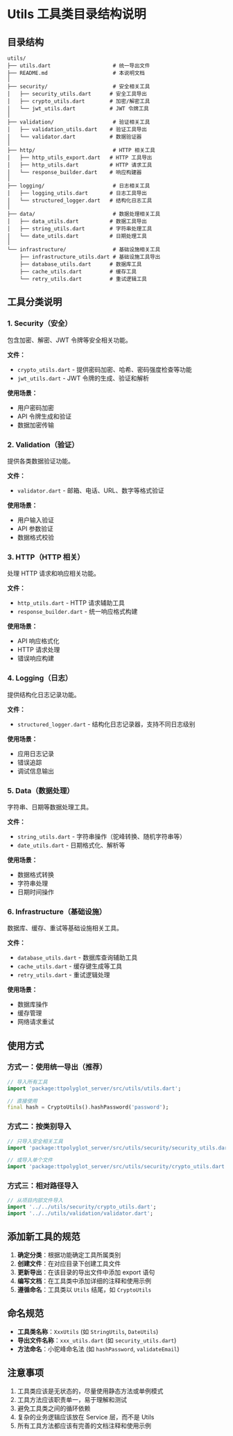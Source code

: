 # Utils 工具类目录结构说明

## 目录结构

```
utils/
├── utils.dart                    # 统一导出文件
├── README.md                     # 本说明文档
│
├── security/                     # 安全相关工具
│   ├── security_utils.dart      # 安全工具导出
│   ├── crypto_utils.dart        # 加密/解密工具
│   └── jwt_utils.dart           # JWT 令牌工具
│
├── validation/                   # 验证相关工具
│   ├── validation_utils.dart    # 验证工具导出
│   └── validator.dart           # 数据验证器
│
├── http/                         # HTTP 相关工具
│   ├── http_utils_export.dart   # HTTP 工具导出
│   ├── http_utils.dart          # HTTP 请求工具
│   └── response_builder.dart    # 响应构建器
│
├── logging/                      # 日志相关工具
│   ├── logging_utils.dart       # 日志工具导出
│   └── structured_logger.dart   # 结构化日志工具
│
├── data/                         # 数据处理相关工具
│   ├── data_utils.dart          # 数据工具导出
│   ├── string_utils.dart        # 字符串处理工具
│   └── date_utils.dart          # 日期处理工具
│
└── infrastructure/               # 基础设施相关工具
    ├── infrastructure_utils.dart # 基础设施工具导出
    ├── database_utils.dart      # 数据库工具
    ├── cache_utils.dart         # 缓存工具
    └── retry_utils.dart         # 重试逻辑工具
```

## 工具分类说明

### 1. Security（安全）
包含加密、解密、JWT 令牌等安全相关功能。

**文件：**
- `crypto_utils.dart` - 提供密码加密、哈希、密码强度检查等功能
- `jwt_utils.dart` - JWT 令牌的生成、验证和解析

**使用场景：**
- 用户密码加密
- API 令牌生成和验证
- 数据加密传输

### 2. Validation（验证）
提供各类数据验证功能。

**文件：**
- `validator.dart` - 邮箱、电话、URL、数字等格式验证

**使用场景：**
- 用户输入验证
- API 参数验证
- 数据格式校验

### 3. HTTP（HTTP 相关）
处理 HTTP 请求和响应相关功能。

**文件：**
- `http_utils.dart` - HTTP 请求辅助工具
- `response_builder.dart` - 统一响应格式构建

**使用场景：**
- API 响应格式化
- HTTP 请求处理
- 错误响应构建

### 4. Logging（日志）
提供结构化日志记录功能。

**文件：**
- `structured_logger.dart` - 结构化日志记录器，支持不同日志级别

**使用场景：**
- 应用日志记录
- 错误追踪
- 调试信息输出

### 5. Data（数据处理）
字符串、日期等数据处理工具。

**文件：**
- `string_utils.dart` - 字符串操作（驼峰转换、随机字符串等）
- `date_utils.dart` - 日期格式化、解析等

**使用场景：**
- 数据格式转换
- 字符串处理
- 日期时间操作

### 6. Infrastructure（基础设施）
数据库、缓存、重试等基础设施相关工具。

**文件：**
- `database_utils.dart` - 数据库查询辅助工具
- `cache_utils.dart` - 缓存键生成等工具
- `retry_utils.dart` - 重试逻辑处理

**使用场景：**
- 数据库操作
- 缓存管理
- 网络请求重试

## 使用方式

### 方式一：使用统一导出（推荐）
```dart
// 导入所有工具
import 'package:ttpolyglot_server/src/utils/utils.dart';

// 直接使用
final hash = CryptoUtils().hashPassword('password');
```

### 方式二：按类别导入
```dart
// 只导入安全相关工具
import 'package:ttpolyglot_server/src/utils/security/security_utils.dart';

// 或导入单个文件
import 'package:ttpolyglot_server/src/utils/security/crypto_utils.dart';
```

### 方式三：相对路径导入
```dart
// 从项目内部文件导入
import '../../utils/security/crypto_utils.dart';
import '../../utils/validation/validator.dart';
```

## 添加新工具的规范

1. **确定分类**：根据功能确定工具所属类别
2. **创建文件**：在对应目录下创建工具文件
3. **更新导出**：在该目录的导出文件中添加 export 语句
4. **编写文档**：在工具类中添加详细的注释和使用示例
5. **遵循命名**：工具类以 `Utils` 结尾，如 `CryptoUtils`

## 命名规范

- **工具类名称**：`XxxUtils` (如 `StringUtils`, `DateUtils`)
- **导出文件名称**：`xxx_utils.dart` (如 `security_utils.dart`)
- **方法命名**：小驼峰命名法 (如 `hashPassword`, `validateEmail`)

## 注意事项

1. 工具类应该是无状态的，尽量使用静态方法或单例模式
2. 工具方法应该职责单一，易于理解和测试
3. 避免工具类之间的循环依赖
4. 复杂的业务逻辑应该放在 Service 层，而不是 Utils
5. 所有工具方法都应该有完善的文档注释和使用示例

